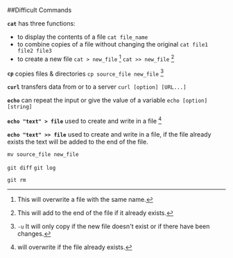 ##Difficult Commands


 **`cat`** has three functions: 

+ to display the contents of a file `cat file_name`
+ to combine copies of a file without changing the original `cat file1 file2 file3`
+ to create a new file `cat > new_file` 
[^1] `cat >> new_file`
[^2]




**`cp`** copies files & directories `cp source_file new_file` [^3]

**`curl`** transfers data from or to a server `curl [option] [URL...]`

**`echo`** can repeat the input or give the value of a variable `echo [option] [string]` 

 **`echo "text" > file`** used to create and write in a file [^4]
 
 **`echo "text" >> file`** used to create and write in a file, if the file already exists the text will be added to the end of the file.

 `mv source_file new_file`

 `git diff` 
 `git log`

 `git rm`

[^1]:This will overwrite a file with the same name.
[^2]:This will add to the end of the file if it already exists.
[^3]: `-u` It will only copy if the new file doesn't exist or if there have been changes. 
[^4]: will overwrite if the file already exists.



